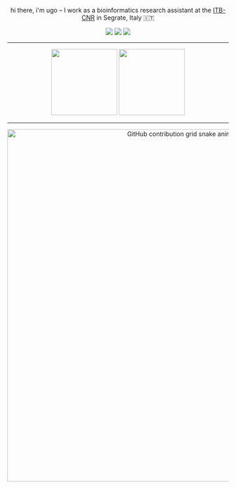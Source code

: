 <p align="center">
  hi there, i'm ugo – I work as a bioinformatics research assistant at the <a href="https://www.itb.cnr.it/en/home-en/">ITB-CNR</a> in Segrate, Italy 🇮🇹
</p>


<p align="center">
  <a href="mailto:ugo.iannacchero@itb.cnr.it"><img src="https://img.shields.io/badge/Email-0A66C2?style=flat&logo=gmail&logoColor=white"></a>
  <a href="https://bsky.app/profile/ugoiann.bsky.social"><img src="https://img.shields.io/badge/Bluesky-0A66C2?style=flat&logo=bluesky&logoColor=white"></a>
  <a href="https://www.linkedin.com/in/ugo-iannacchero/"><img src="https://img.shields.io/badge/LinkedIn-0A66C2?style=flat&logo=linkedin&logoColor=white"></a>
</p>

---

<p align="center">
  <img src="https://github-readme-stats.vercel.app/api?username=ugoiannacchero&show_icons=true&theme=github_dark&hide_border=true&title_color=6d597a" height="150" />
  <img src="https://github-readme-stats.vercel.app/api/top-langs/?username=ugoiannacchero&include_forks=true&layout=compact&theme=github_dark&hide_border=true&title_color=6d597a" height="150" />
</p>


---

<p align="center">
  <picture>
    <source media="(prefers-color-scheme: dark)" srcset="https://raw.githubusercontent.com/ugoiannacchero/ugoiannacchero/output/github-contribution-grid-snake-dark.svg">
    <img alt="GitHub contribution grid snake animation" src="https://raw.githubusercontent.com/ugoiannacchero/ugoiannacchero/output/github-contribution-grid-snake-dark.svg" width="800">
  </picture>
</p>
